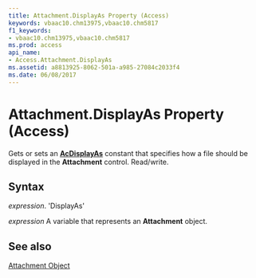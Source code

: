 ```yaml
---
title: Attachment.DisplayAs Property (Access)
keywords: vbaac10.chm13975,vbaac10.chm5817
f1_keywords:
- vbaac10.chm13975,vbaac10.chm5817
ms.prod: access
api_name:
- Access.Attachment.DisplayAs
ms.assetid: a8813925-8062-501a-a985-27084c2033f4
ms.date: 06/08/2017
---
```



# Attachment.DisplayAs Property (Access)

Gets or sets an  **[AcDisplayAs](Access.AcDisplayAs.md)** constant that specifies how a file should be displayed in the **Attachment** control. Read/write.


## Syntax

 _expression_. 'DisplayAs'

 _expression_ A variable that represents an **Attachment** object.


## See also


[Attachment Object](Access.Attachment.md)

